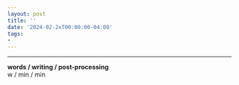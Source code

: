 ```yaml
---
layout: post
title: ''
date: '2024-02-2xT00:00:00-04:00'
tags:
- 
--- 
```





---


<!-- hyperlink bank -->


<!-- &#042; = asterisk -->
<!-- &#039; = single quote '-->

**words / writing / post-processing**  
w / min / min